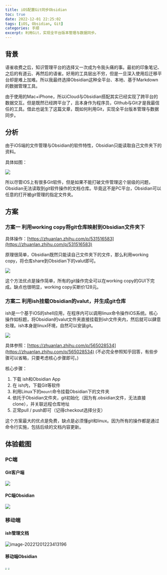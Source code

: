 ```yaml
---
title: iOS配置Git同步Obsidian
toc: true
date: 2022-12-01 22:25:02
tags: [iOS, Obsidian, Git]
categories: 手顺
excerpt: 利用Git，实现全平台版本管理与数据同步。
---
```


## 背景

语雀收费之后，知识管理平台的选择又一次成为令我头痛的事。最初的印象笔记、之后的有道云、再然后的语雀。好用的工具层出不穷，但是一旦深入使用后迁移平台却是难上加难。所以我最终选择Obsidian这种全平台、本地、基于Markdown的数据管理工具。

由于使用的Mac+iPhone，所以iCloud与Obsidian搭配其实已经实现了跨平台的数据交互。但是既然已经跨平台了，且本身作为程序员，GIthub与Git才是我最信任的工具。借此也诞生了这篇文章，既如何利用Git，实现全平台版本管理与数据同步。

## 分析

由于iOS端的文件管理与Obsidian的软件特性，Obsidian只能读取自己文件夹下的资料。

具体如图：

![](/images/iOS配置Git同步Obsidian/image-20221201215719189.png)

所以尽管iOS上有很多Git软件，但是如果不能打破文件管理这个层级的问题，Obsidian无法读取到git软件操作的文档仓库。毕竟这不是PC平台，Obsidian可以任意的打开被git管理的指定文件夹。

## 方案

### 方案一 利用working copy将git仓库映射到Obsidian文件夹下

具体操作：[https://zhuanlan.zhihu.com/p/531516583](https://zhuanlan.zhihu.com/p/531516583)

原理很简单，Obsidian既然只能读自己文件夹下的文件，那么利用working copy，将仓库share到Obsidian下的valut即可。

![](/images/iOS配置Git同步Obsidian/image-20221201220723018.png)

这个方法优点是操作简单，所有的git操作完全可以在working copy的GUI下完成。缺点也很明显，working copy买断价128元。

### 方案二 利用ish挂载Obsidian的valut，并生成git仓库

ish是一个基于iOS的shell应用，在程序内可以调用linux命令操作iOS系统。核心操作如标题，将Obsidian的valut文件夹直接挂载到ish文件夹内，然后就可以肆意处理。ish本身是linux环境，自然可以安装git。

![](/images/iOS配置Git同步Obsidian/image-20221201221513197.png)

具体参照：[https://zhuanlan.zhihu.com/p/565028534](https://zhuanlan.zhihu.com/p/565028534)
(不必完全参照知乎回答，有些步骤可以省略，只要考虑核心步骤即可。)

核心步骤：
1. 下载 ish和Obsidian App
2. 在 ish内，下载Git等软件
3. 利用Linux下的`mount`命令挂载Obsidian下的文件夹
4. 依托于Obsidian文件夹，git初始化（因为有.obsidian文件，无法直接clone），并关联远程仓库地址
5. 正常pull / push即可（记得checkout选择分支）

这个方案最大的优点是免费，缺点是必须懂git和linux。因为所有的操作都是通过命令行实施，包括后续的文档内容更新。

## 体验截图

### PC端

#### Git客户端

![](/images/iOS配置Git同步Obsidian/image-20221201221840531.png)

#### PC端Obsidian

![](/images/iOS配置Git同步Obsidian/image-20221201221904640.png)

### 移动端

#### ish管理文档

![image-20221201223413196](/images/iOS%E9%85%8D%E7%BD%AEGit%E5%90%8C%E6%AD%A5Obsidian/image-20221201223413196-9905258.png)

#### 移动端Obsidian

<img src="/images/iOS配置Git同步Obsidian/AF391451-646A-47D5-B78A-38A1500FBC20_1_102_o.jpeg" style="zoom: 33%;" />

<img src="/images/iOS配置Git同步Obsidian/9E2969FD-0E72-441C-8D00-F5719D646630_1_102_o.jpeg" style="zoom:33%;" />
